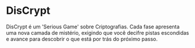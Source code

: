 # DisCrypt
DisCrypt é um 'Serious Game' sobre Criptografias. Cada fase apresenta uma nova camada de mistério, exigindo que você decifre pistas escondidas e avance para descobrir o que está por trás do próximo passo.
